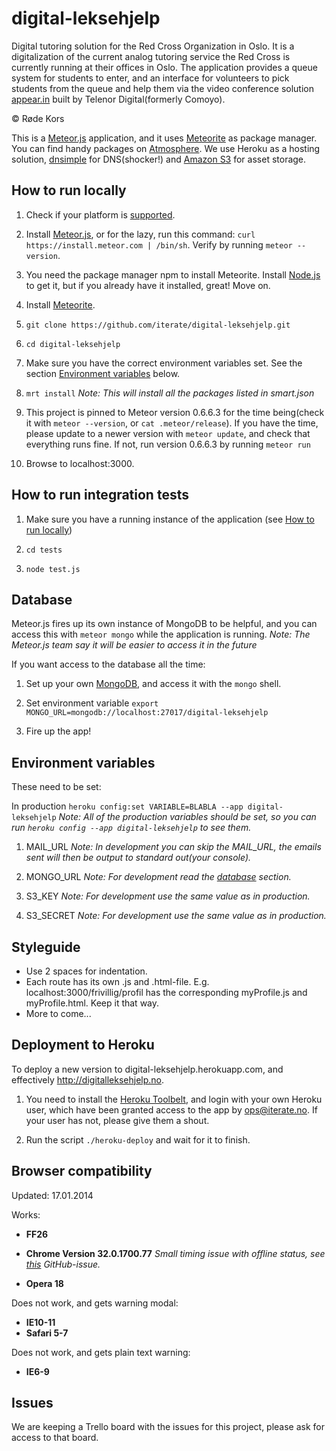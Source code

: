 digital-leksehjelp
==================

Digital tutoring solution for the Red Cross Organization in Oslo. It is a digitalization of the current analog tutoring service the Red Cross is currently running at their offices in Oslo. The application provides a queue system for students to enter, and an interface for volunteers to pick students from the queue and help them via the video conference solution [appear.in](http://appear.in) built by Telenor Digital(formerly Comoyo).

&copy; Røde Kors

This is a [Meteor.js](https://www.meteor.com/) application, and it uses [Meteorite](https://github.com/oortcloud/meteorite#installing-meteorite) as package manager. You can find handy packages on [Atmosphere](https://atmosphere.meteor.com/). We use Heroku as a hosting solution, [dnsimple](https://dnsimple.com/) for DNS(shocker!) and [Amazon S3](http://aws.amazon.com/s3/) for asset storage.

How to run locally
------------------

1. Check if your platform is [supported](https://github.com/meteor/meteor/wiki/Supported-Platforms "Supported platforms").

2. Install [Meteor.js](http://docs.meteor.com/#quickstart), or for the lazy, run this command: `curl https://install.meteor.com | /bin/sh`. Verify by running `meteor --version`.

3. You need the package manager npm to install Meteorite. Install [Node.js](http://nodejs.org/) to get it, but if you already have it installed, great! Move on.

4. Install [Meteorite](https://github.com/oortcloud/meteorite#installing-meteorite).

5. `git clone https://github.com/iterate/digital-leksehjelp.git`

6. `cd digital-leksehjelp`

7. Make sure you have the correct environment variables set. See the section [Environment variables](#environment-variables) below.

8. `mrt install` *Note: This will install all the packages listed in smart.json*

9. This project is pinned to Meteor version 0.6.6.3 for the time being(check it with `meteor --version`, or `cat .meteor/release`). If you have the time, please update to a newer version with `meteor update`, and check that everything runs fine. If not, run version 0.6.6.3 by running `meteor run`

10. Browse to localhost:3000.

How to run integration tests
----------------------------

1. Make sure you have a running instance of the application (see [How to run locally](#how-to-run-locally))

2. `cd tests`

3. `node test.js`

Database
--------

Meteor.js fires up its own instance of MongoDB to be helpful, and you can access this with `meteor mongo` while the application is running. *Note: The Meteor.js team say it will be easier to access it in the future*

If you want access to the database all the time:

1. Set up your own [MongoDB](http://docs.mongodb.org/manual/installation/), and access it with the `mongo` shell.

2. Set environment variable `export MONGO_URL=mongodb://localhost:27017/digital-leksehjelp`

3. Fire up the app!

Environment variables
---------------------

These need to be set:

In production `heroku config:set VARIABLE=BLABLA --app digital-leksehjelp` *Note: All of the production variables should be set, so you can run `heroku config --app digital-leksehjelp` to see them.*

1. MAIL_URL *Note: In development you can skip the MAIL_URL, the emails sent will then be output to standard out(your console).*

2. MONGO_URL *Note: For development read the [database](#database) section.*

3. S3_KEY *Note: For development use the same value as in production.*

4. S3_SECRET *Note: For development use the same value as in production.*

Styleguide
----------

- Use 2 spaces for indentation.
- Each route has its own .js and .html-file. E.g. localhost:3000/frivillig/profil has the corresponding myProfile.js and myProfile.html. Keep it that way.
- More to come...

Deployment to Heroku
--------------------

To deploy a new version to digital-leksehjelp.herokuapp.com, and effectively http://digitalleksehjelp.no.

1. You need to install the [Heroku Toolbelt](https://toolbelt.herokuapp.com/), and login with your own Heroku user, which have been granted access to the app by [ops@iterate.no](mailto:ops@iterate.no). If your user has not, please give them a shout.

2. Run the script `./heroku-deploy` and wait for it to finish.

Browser compatibility
---------------------

Updated: 17.01.2014

Works:

- **FF26**

- **Chrome Version 32.0.1700.77** *Small timing issue with offline status, see [this](https://github.com/mizzao/meteor-user-status/issues/11) GitHub-issue.*

- **Opera 18**

Does not work, and gets warning modal:

- **IE10-11**
- **Safari 5-7**

Does not work, and gets plain text warning:

- **IE6-9**

Issues
------

We are keeping a Trello board with the issues for this project, please ask for access to that board.

